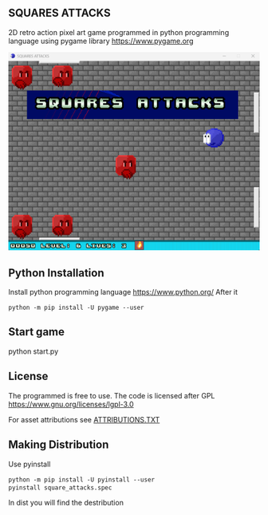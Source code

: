 ## SQUARES ATTACKS ##

2D retro action pixel art game programmed in python programming language using pygame library
https://www.pygame.org

![screenshot](cover.png)

## Python Installation ##

Install python programming language https://www.python.org/
After it

    python -m pip install -U pygame --user

## Start game

python start.py

## License

The programmed is free to use.
The code is licensed after GPL
https://www.gnu.org/licenses/lgpl-3.0


For asset attributions see [ATTRIBUTIONS.TXT](ATTRIBUTIONS.TXT)

## Making Distribution

Use pyinstall

    python -m pip install -U pyinstall --user
    pyinstall square_attacks.spec

In dist you will find the destribution

 